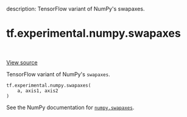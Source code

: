 description: TensorFlow variant of NumPy's swapaxes.

<div itemscope itemtype="http://developers.google.com/ReferenceObject">
<meta itemprop="name" content="tf.experimental.numpy.swapaxes" />
<meta itemprop="path" content="Stable" />
</div>

# tf.experimental.numpy.swapaxes

<!-- Insert buttons and diff -->

<table class="tfo-notebook-buttons tfo-api nocontent" align="left">

</table>

<a target="_blank" href="/code/stable/tensorflow/python/ops/numpy_ops/np_array_ops.py">View source</a>



TensorFlow variant of NumPy's `swapaxes`.

<pre class="devsite-click-to-copy prettyprint lang-py tfo-signature-link">
<code>tf.experimental.numpy.swapaxes(
    a, axis1, axis2
)
</code></pre>



<!-- Placeholder for "Used in" -->

See the NumPy documentation for [`numpy.swapaxes`](https://numpy.org/doc/1.16/reference/generated/numpy.swapaxes.html).